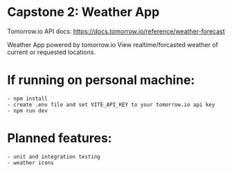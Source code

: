 # Capstone 2: Weather App

Tomorrow.io API docs: https://docs.tomorrow.io/reference/weather-forecast

Weather App powered by tomorrow.io
View realtime/forcasted weather of current or requested locations.

# If running on personal machine: 
    - npm install
    - create .env file and set VITE_API_KEY to your tomorrow.io api key
    - npm run dev  

# Planned features:
    - unit and integration testing
    - weather icons